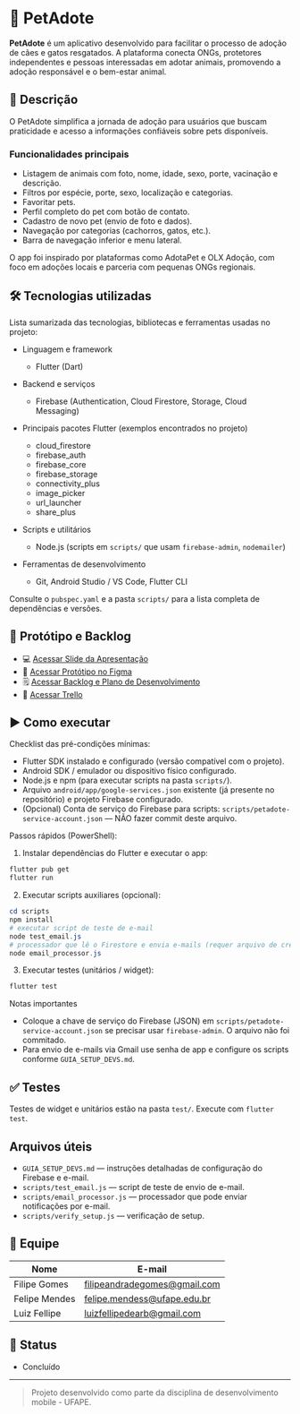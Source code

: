 # 🐾 PetAdote

**PetAdote** é um aplicativo desenvolvido para facilitar o processo de adoção de cães e gatos resgatados. A plataforma conecta ONGs, protetores independentes e pessoas interessadas em adotar animais, promovendo a adoção responsável e o bem-estar animal.

## 📱 Descrição

O PetAdote simplifica a jornada de adoção para usuários que buscam praticidade e acesso a informações confiáveis sobre pets disponíveis.

### Funcionalidades principais
- Listagem de animais com foto, nome, idade, sexo, porte, vacinação e descrição.
- Filtros por espécie, porte, sexo, localização e categorias.
- Favoritar pets.
- Perfil completo do pet com botão de contato.
- Cadastro de novo pet (envio de foto e dados).
- Navegação por categorias (cachorros, gatos, etc.).
- Barra de navegação inferior e menu lateral.

O app foi inspirado por plataformas como AdotaPet e OLX Adoção, com foco em adoções locais e parceria com pequenas ONGs regionais.

## 🛠️ Tecnologias utilizadas

Lista sumarizada das tecnologias, bibliotecas e ferramentas usadas no projeto:

- Linguagem e framework
	- Flutter (Dart)

- Backend e serviços
	- Firebase (Authentication, Cloud Firestore, Storage, Cloud Messaging)

- Principais pacotes Flutter (exemplos encontrados no projeto)
	- cloud_firestore
	- firebase_auth
	- firebase_core
	- firebase_storage
	- connectivity_plus
	- image_picker
	- url_launcher
	- share_plus

- Scripts e utilitários
	- Node.js (scripts em `scripts/` que usam `firebase-admin`, `nodemailer`)

- Ferramentas de desenvolvimento
	- Git, Android Studio / VS Code, Flutter CLI

Consulte o `pubspec.yaml` e a pasta `scripts/` para a lista completa de dependências e versões.

## 📌 Protótipo e Backlog

- 💻 [Acessar Slide da Apresentação](https://drive.google.com/file/d/1tppseJlAEVGzjT-a2wD1QehMJmntJ_7B/view?usp=drivesdk)
- 🔗 [Acessar Protótipo no Figma](https://www.figma.com/design/c52xd53drkQAqOK8SjchHO/PetAdote?node-id=0-1&p=f)
- 🗒️ [Acessar Backlog e Plano de Desenvolvimento](https://docs.google.com/document/d/1uuX4fHcee58DXW6_sza1U6ltoJ_X_spGoUQ33atCouE/edit?usp=drive_link)
- 📝 [Acessar Trello](https://trello.com/b/pmKufRar/kanban-quadro-modelo)

## ▶️ Como executar

Checklist das pré-condições mínimas:

- Flutter SDK instalado e configurado (versão compatível com o projeto).
- Android SDK / emulador ou dispositivo físico configurado.
- Node.js e npm (para executar scripts na pasta `scripts/`).
- Arquivo `android/app/google-services.json` existente (já presente no repositório) e projeto Firebase configurado.
- (Opcional) Conta de serviço do Firebase para scripts: `scripts/petadote-service-account.json` — NÃO fazer commit deste arquivo.

Passos rápidos (PowerShell):

1) Instalar dependências do Flutter e executar o app:

```powershell
flutter pub get
flutter run
```

2) Executar scripts auxiliares (opcional):

```powershell
cd scripts
npm install
# executar script de teste de e-mail
node test_email.js
# processador que lê o Firestore e envia e-mails (requer arquivo de credenciais)
node email_processor.js
```

3) Executar testes (unitários / widget):

```powershell
flutter test
```

Notas importantes
- Coloque a chave de serviço do Firebase (JSON) em `scripts/petadote-service-account.json` se precisar usar `firebase-admin`. O arquivo não foi commitado.
- Para envio de e-mails via Gmail use senha de app e configure os scripts conforme `GUIA_SETUP_DEVS.md`.

## ✅ Testes

Testes de widget e unitários estão na pasta `test/`. Execute com `flutter test`.

## Arquivos úteis

- `GUIA_SETUP_DEVS.md` — instruções detalhadas de configuração do Firebase e e-mail.
- `scripts/test_email.js` — script de teste de envio de e-mail.
- `scripts/email_processor.js` — processador que pode enviar notificações por e-mail.
- `scripts/verify_setup.js` — verificação de setup.

## 👥 Equipe

| Nome | E-mail |
|---|---|
| Filipe Gomes | filipeandradegomes@gmail.com |
| Felipe Mendes | felipe.mendess@ufape.edu.br |
| Luiz Fellipe | luizfellipedearb@gmail.com |

## 🚧 Status

- Concluído

---

> Projeto desenvolvido como parte da disciplina de desenvolvimento mobile - UFAPE.